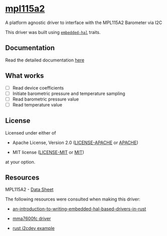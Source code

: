 # [mpl115a2](https://crates.io/crates/mpl115a2)

A platform agnostic driver to interface with the MPL115A2 Barometer via I2C

This driver was built using [`embedded-hal`] traits.

[`embedded-hal`]: https://docs.rs/embedded-hal/~0.1

## Documentation

 Read the detailed documentation [here](https://docs.rs/mpl115a2/)

## What works

- [ ] Read device coefficients
- [ ] Initiate barometric pressure and temperature sampling
- [ ] Read barometric pressure value
- [ ] Read temperature value

## License

Licensed under either of

- Apache License, Version 2.0 ([LICENSE-APACHE](LICENSE-APACHE) or
  [APACHE](http://www.apache.org/licenses/LICENSE-2.0))

- MIT license ([LICENSE-MIT](LICENSE-MIT) or [MIT](http://opensource.org/licenses/MIT))

at your option.

## Resources

MPL115A2 - [Data Sheet](https://www.nxp.com/docs/en/data-sheet/MPL115A2.pdf)

The following resources were consulted when making this driver:

- [an-introduction-to-writing-embedded-hal-based-drivers-in-rust](http://pramode.in/2018/02/24/an-introduction-to-writing-embedded-hal-based-drivers-in-rust/)

- [mma7600fc driver](https://github.com/rahul-thakoor/mma7660fc)

- [rust i2cdev example](https://github.com/rust-embedded/rust-i2cdev)
